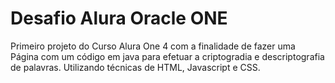 # Desafio Alura Oracle ONE 
Primeiro projeto do Curso Alura One 4 com a finalidade de fazer uma Página com um código em java para efetuar a criptogradia e descriptografia de palavras.
Utilizando técnicas de HTML, Javascript e CSS.


